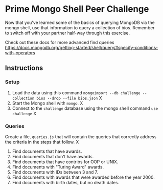 # Prime Mongo Shell Peer Challenge

Now that you've learned some of the basics of querying MongoDB via the mongo shell, use that information to query a collection of bios. Remember to switch off with your partner half-way through this exercise.

Check out these docs for more advanced find queries https://docs.mongodb.org/getting-started/shell/query/#specify-conditions-with-operators

## Instructions

### Setup

1. Load the data using this command `mongoimport --db challenge --collection bios --drop --file bios.json` X
2. Start the Mongo shell with `mongo`. X
3. Connect to the `challenge` database using the mongo shell command `use challenge` X

### Queries

Create a file, `queries.js` that will contain the queries that correctly address the criteria in the
steps that follow. X

1. Find documents that have awards.
2. Find documents that don't have awards.
3. Find documents that have contribs for OOP or UNIX.
4. Find documents with "Turing Award" awards.
5. Find documents with IDs between 3 and 7.
6. Find documents with awards that were awarded before the year 2000.
7. Find documents with birth dates, but no death dates.
